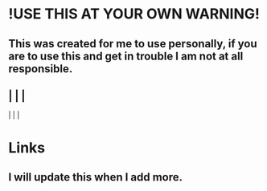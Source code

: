 # !USE THIS AT YOUR OWN WARNING!

## This was created for me to use personally, if you are to use this and get in trouble I am not at all responsible.
|
|
|
---------------------------------------------------------
|
|
|
# Links
## I will update this when I add more.
